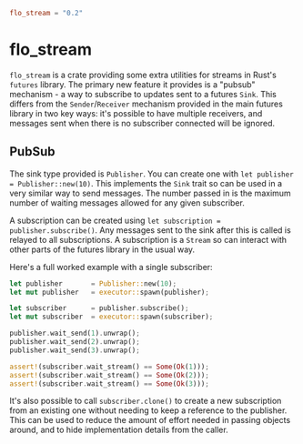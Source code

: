 ```toml
flo_stream = "0.2"
```

# flo_stream

`flo_stream` is a crate providing some extra utilities for streams in Rust's `futures` library. The primary new feature
it provides is a "pubsub" mechanism - a way to subscribe to updates sent to a futures `Sink`. This differs from the
`Sender`/`Receiver` mechanism provided in the main futures library in two key ways: it's possible to have multiple
receivers, and messages sent when there is no subscriber connected will be ignored.

## PubSub

The sink type provided is `Publisher`. You can create one with `let publisher = Publisher::new(10)`. This implements 
the `Sink` trait so can be used in a very similar way to send messages. The number passed in is the maximum number
of waiting messages allowed for any given subscriber.

A subscription can be created using `let subscription = publisher.subscribe()`. Any messages sent to the sink after
this is called is relayed to all subscriptions. A subscription is a `Stream` so can interact with other parts of the
futures library in the usual way.

Here's a full worked example with a single subscriber:

```Rust
let publisher       = Publisher::new(10);
let mut publisher   = executor::spawn(publisher);

let subscriber      = publisher.subscribe();
let mut subscriber  = executor::spawn(subscriber);

publisher.wait_send(1).unwrap();
publisher.wait_send(2).unwrap();
publisher.wait_send(3).unwrap();

assert!(subscriber.wait_stream() == Some(Ok(1)));
assert!(subscriber.wait_stream() == Some(Ok(2)));
assert!(subscriber.wait_stream() == Some(Ok(3)));
```

It's also possible to call `subscriber.clone()` to create a new subscription from an existing one without needing to 
keep a reference to the publisher. This can be used to reduce the amount of effort needed in passing objects around, and
to hide implementation details from the caller.
